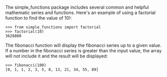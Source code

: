 The simple_functions package includes several common and helpful mathematic series and functions. Here's an example of using a factorial function to find the value of 10!:

    >>> from simple_functions import factorial
    >>> factorial(10)
    3628800

The fibonacci function will display the fibonacci series up to a given value. If a number in the fibonacci series is greater than the input value, the array will not include it and the result will be displayed:

    >>> fibonacci(100)
    [0, 1, 1, 2, 3, 5, 8, 13, 21, 34, 55, 89]
    
